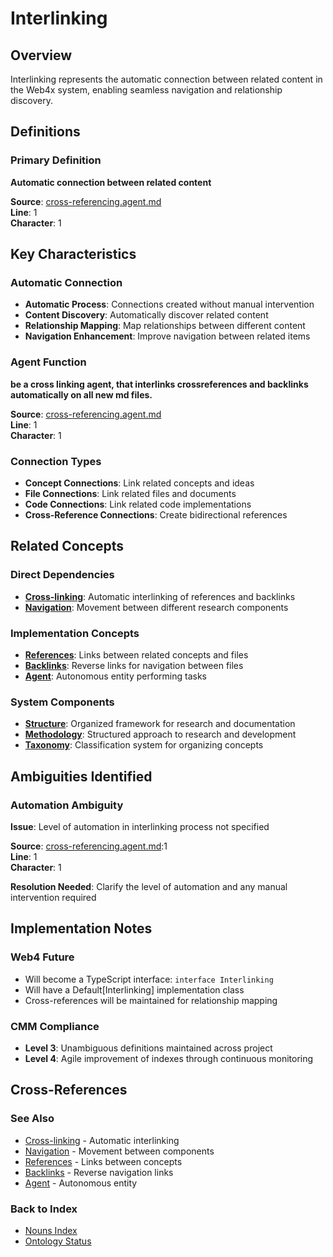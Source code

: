 # Interlinking

## Overview
Interlinking represents the automatic connection between related content in the Web4x system, enabling seamless navigation and relationship discovery.

## Definitions

### Primary Definition
**Automatic connection between related content**

**Source**: [cross-referencing.agent.md](../../Ontology.md/cross-referencing.agent.md)  
**Line**: 1  
**Character**: 1

## Key Characteristics

### Automatic Connection
- **Automatic Process**: Connections created without manual intervention
- **Content Discovery**: Automatically discover related content
- **Relationship Mapping**: Map relationships between different content
- **Navigation Enhancement**: Improve navigation between related items

### Agent Function
**be a cross linking agent, that interlinks crossreferences and backlinks automatically on all new md files.**

**Source**: [cross-referencing.agent.md](../../Ontology.md/cross-referencing.agent.md)  
**Line**: 1  
**Character**: 1

### Connection Types
- **Concept Connections**: Link related concepts and ideas
- **File Connections**: Link related files and documents
- **Code Connections**: Link related code implementations
- **Cross-Reference Connections**: Create bidirectional references

## Related Concepts

### Direct Dependencies
- **[Cross-linking](#cross-linking)**: Automatic interlinking of references and backlinks
- **[Navigation](#navigation)**: Movement between different research components

### Implementation Concepts
- **[References](#references)**: Links between related concepts and files
- **[Backlinks](#backlinks)**: Reverse links for navigation between files
- **[Agent](#agent)**: Autonomous entity performing tasks

### System Components
- **[Structure](#structure)**: Organized framework for research and documentation
- **[Methodology](#methodology)**: Structured approach to research and development
- **[Taxonomy](#taxonomy)**: Classification system for organizing concepts

## Ambiguities Identified

### Automation Ambiguity
**Issue**: Level of automation in interlinking process not specified

**Source**: [cross-referencing.agent.md](../../Ontology.md/cross-referencing.agent.md):1  
**Line**: 1  
**Character**: 1

**Resolution Needed**: Clarify the level of automation and any manual intervention required

## Implementation Notes

### Web4 Future
- Will become a TypeScript interface: `interface Interlinking`
- Will have a Default[Interlinking] implementation class
- Cross-references will be maintained for relationship mapping

### CMM Compliance
- **Level 3**: Unambiguous definitions maintained across project
- **Level 4**: Agile improvement of indexes through continuous monitoring

## Cross-References

### See Also
- [Cross-linking](./Cross-linking.md) - Automatic interlinking
- [Navigation](./Navigation.md) - Movement between components
- [References](./References.md) - Links between concepts
- [Backlinks](./Backlinks.md) - Reverse navigation links
- [Agent](./Agent.md) - Autonomous entity

### Back to Index
- [Nouns Index](../../Ontology.md/nouns.index.md)
- [Ontology Status](../../Ontology.md/ontology.status.md)

